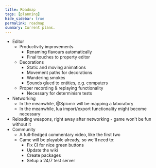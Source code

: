 ```yaml
---
title: Roadmap
tags: [planning]
hide_sidebar: true
permalink: roadmap
summary: Current plans.
---
```


- Editor
	- Productivity improvements
		- Renaming flavours automatically
		- Final touches to property editor
	- Decorations
		- Static and moving animations
		- Movement paths for decorations
		- Wandering smokes
		- Sounds glued to entities, e.g. computers
	- Proper recording & replaying functionality
		- Necessary for determinism tests
- Networking
	- In the meanwhile, @Spicmir will be mapping a laboratory
	- In the meanwhile, lua import/export functionality might become necessary
- Reloading weapons, right away after networking - game won't be fun without it
- Community
	- A full-fledged commentary video, like the first two
	- Game will be playable already, so we'll need to:
		- Fix CI for nice green buttons
		- Update the wiki
		- Create packages
		- Setup a 24/7 test server
